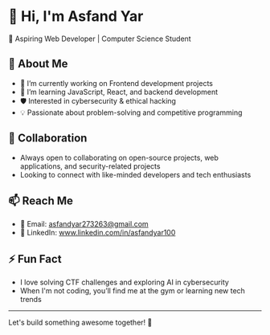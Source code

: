 # 👋 Hi, I'm Asfand Yar  

🚀 Aspiring Web Developer | Computer Science Student 

## 👀 About Me  
- 🔭 I’m currently working on Frontend development projects
- 🌱 I’m learning JavaScript, React, and backend development
- 🛡️ Interested in cybersecurity & ethical hacking 
- 💡 Passionate about problem-solving and competitive programming  

## 💞️ Collaboration  
- Always open to collaborating on open-source projects, web applications, and security-related projects 
- Looking to connect with like-minded developers and tech enthusiasts 

## 📫 Reach Me  
- 📧 Email: asfandyar273263@gmail.com  
- 💼 LinkedIn: www.linkedin.com/in/asfandyar100
  
## ⚡ Fun Fact  
- I love solving CTF challenges and exploring AI in cybersecurity 
- When I'm not coding, you’ll find me at the gym or learning new tech trends  

---

Let's build something awesome together! 🚀  
